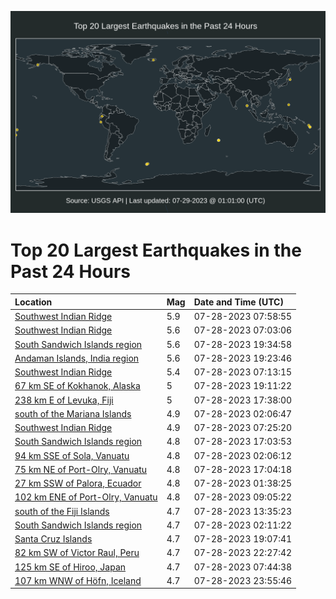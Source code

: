 ![Map](./map.png)

# Top 20 Largest Earthquakes in the Past 24 Hours

| Location | Mag | Date and Time (UTC) |
|:---|:---|:---|
| [Southwest Indian Ridge](https://earthquake.usgs.gov/earthquakes/eventpage/us6000kw3z) | 5.9 | 07-28-2023 07:58:55 |
| [Southwest Indian Ridge](https://earthquake.usgs.gov/earthquakes/eventpage/us6000kw2w) | 5.6 | 07-28-2023 07:03:06 |
| [South Sandwich Islands region](https://earthquake.usgs.gov/earthquakes/eventpage/us6000kwb4) | 5.6 | 07-28-2023 19:34:58 |
| [Andaman Islands, India region](https://earthquake.usgs.gov/earthquakes/eventpage/us6000kwam) | 5.6 | 07-28-2023 19:23:46 |
| [Southwest Indian Ridge](https://earthquake.usgs.gov/earthquakes/eventpage/us6000kw2y) | 5.4 | 07-28-2023 07:13:15 |
| [67 km SE of Kokhanok, Alaska](https://earthquake.usgs.gov/earthquakes/eventpage/ak0239lyp68s) | 5 | 07-28-2023 19:11:22 |
| [238 km E of Levuka, Fiji](https://earthquake.usgs.gov/earthquakes/eventpage/us6000kw9k) | 5 | 07-28-2023 17:38:00 |
| [south of the Mariana Islands](https://earthquake.usgs.gov/earthquakes/eventpage/us6000kw1y) | 4.9 | 07-28-2023 02:06:47 |
| [Southwest Indian Ridge](https://earthquake.usgs.gov/earthquakes/eventpage/us6000kw3w) | 4.9 | 07-28-2023 07:25:20 |
| [South Sandwich Islands region](https://earthquake.usgs.gov/earthquakes/eventpage/us6000kw9a) | 4.8 | 07-28-2023 17:03:53 |
| [94 km SSE of Sola, Vanuatu](https://earthquake.usgs.gov/earthquakes/eventpage/us6000kw1s) | 4.8 | 07-28-2023 02:06:12 |
| [75 km NE of Port-Olry, Vanuatu](https://earthquake.usgs.gov/earthquakes/eventpage/us6000kw99) | 4.8 | 07-28-2023 17:04:18 |
| [27 km SSW of Palora, Ecuador](https://earthquake.usgs.gov/earthquakes/eventpage/us6000kw1l) | 4.8 | 07-28-2023 01:38:25 |
| [102 km ENE of Port-Olry, Vanuatu](https://earthquake.usgs.gov/earthquakes/eventpage/us6000kw5n) | 4.8 | 07-28-2023 09:05:22 |
| [south of the Fiji Islands](https://earthquake.usgs.gov/earthquakes/eventpage/us6000kw7h) | 4.7 | 07-28-2023 13:35:23 |
| [South Sandwich Islands region](https://earthquake.usgs.gov/earthquakes/eventpage/us6000kw1v) | 4.7 | 07-28-2023 02:11:22 |
| [Santa Cruz Islands](https://earthquake.usgs.gov/earthquakes/eventpage/us6000kwah) | 4.7 | 07-28-2023 19:07:41 |
| [82 km SW of Victor Raul, Peru](https://earthquake.usgs.gov/earthquakes/eventpage/us6000kwei) | 4.7 | 07-28-2023 22:27:42 |
| [125 km SE of Hiroo, Japan](https://earthquake.usgs.gov/earthquakes/eventpage/us6000kw3q) | 4.7 | 07-28-2023 07:44:38 |
| [107 km WNW of Höfn, Iceland](https://earthquake.usgs.gov/earthquakes/eventpage/us6000kwex) | 4.7 | 07-28-2023 23:55:46 |
